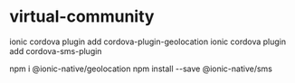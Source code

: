 # virtual-community

ionic cordova plugin add cordova-plugin-geolocation
ionic cordova plugin add cordova-sms-plugin

npm i @ionic-native/geolocation
npm install --save @ionic-native/sms
